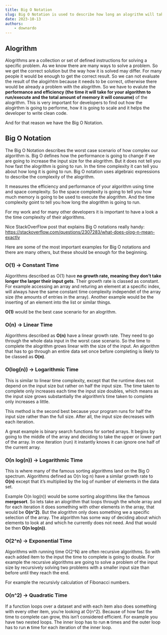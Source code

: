 ```yaml
---
title: Big O Notation
slug: Big O Notation is used to describe how long an alogrithm will take to run in the worst case scenario.
date: 2023-10-13
authors:
    - downardo
---
```


## Alogrithm

Alogrithms are a collection or set of defined instructions for solving a specific problem. As we know there are many ways to solve a problem. So we get the correct solution but the way how it is solved may differ. For many people it would be enough to get the correct result.
So we can not evaluate the result of the alogirhtm because it needs to be correct, otherwise there would be already a problem with the alogrithm. So we have to evalute the **performance and efficiency (the time it will take for your algorithm to run/execute and the total amount of memory it will consume)** of the alogrithm.
This is very important for developers to find out how the alogirthm is going to performe, how it is going to scale and it helps the developer to write clean code.

And for that reason we have the Big O Notation.

## Big O Notation

The Big O Notation describes the worst case scenario of how complex our algorithm is. Big O defines how the performance is going to change if we are going to increase the input size for the alogrithm. But it does not tell you how fast the alogrithm is going to run. In the time complexity it can tell you about how long it is going to run.
Big O notation uses algebraic expressions to describe the complexity of the alogrithm.
<!-- more -->
It measures the efficiency and performance of your algorithm using time and space complexity. So the space complexity is going to tell you how much memory is going to be used to execute the alogrithm. And the time complexity goint to tell you how long the alogrithm is going to run.

For my work and for many other developers it is important to have a look a the time complexity of their algorithms.

Nice StackOverFlow post that explains Big O notations really handy: <https://stackoverflow.com/questions/2307283/what-does-olog-n-mean-exactly>

Here are some of the most important examples for Big O notations and there are many others, but these should be enough for the beginning.

### O(1) -> Constant Time

Algorithms described as O(1) have **no growth rate, meaning they don’t take longer the larger their input gets**. Their growth rate is classed as constant.
For example accessing an array and returing an element at a specific index, will always have the same constant time complexity independet of the array size (the amounts of entries in the array).
Another example would be the inserting of an element into the list or similar things.

**O(1)** would be the best case scenario for an alogrithm.

### O(n) -> Linear Time

Algorithms described as **O(n)** have a linear growth rate. They need to go through the whole data input in the worst case scenario. So the time to complete the alogrithm grows linear with the size of the input. An algorithm that has to go through an entire data set once before completing is likely to be classed as **O(n)**.

### O(log(n)) -> Logarithmic Time

This is similar to linear time complexity, except that the runtime does not depend on the input size but rather on half the input size. The time taken to complete only increases each time the input size doubles, which means as the input size grows substantially the algorithm’s time taken to complete only increases a little.

This method is the second best because your program runs for half the input size rather than the full size. After all, the input size decreases with each iteration.

A great example is binary search functions for sorted arrays. It begins by going to the middle of the array and deciding to take the upper or lower part of the array. In one iteration (run) it instantly knows it can ignore one half of the current array.

### O(n log(n)) -> Logarithmic Time

This is where many of the famous sorting algorithms land on the Big O spectrum. Algorithms defined as O(n log n) have a similar growth rate to **O(n)** except that it’s multiplied by the log of number of elements in the data set.

Example O(n log(n)) would be some sorting alogrithms like the famous **mergesort**. So lets take an alogrithm that loops through the whole array and for each iteration it does something with other elements in the array, that would be **O(n^2)**. But the alogrithm only does something we a specific selection of the array. The algorithm has some way of deciding about which elements to look at and which he currently does not need. And that would be then **O(n log(n))**.

### O(2^n) -> Exponential Time

Algorithms with running time O(2^N) are often recursive algorithms. So with each added item to the input the time to complete is going to double. For example the recursive algorithms are going to solve a problem of the input size by recursively solving two problems with a smaller input size than before until they reach the end.

For example the recursivly calculation of Fibonacci numbers.

### O(n^2) -> Quadratic Time

If a function loops over a dataset and with each item also does something with every other item, you’re looking at O(n^2). Because of how fast the time to complete can grow, this isn’t considered efficient. For example you have two nested loops. The inner loop has to run **n** times and the outer loop has to run **n** time for each iteration of the inner loop.

